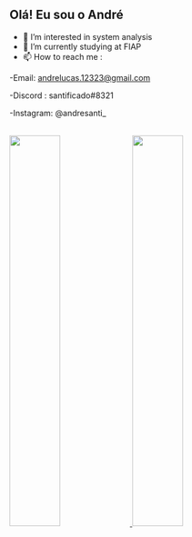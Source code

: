 ## Olá! Eu sou o André

- 👀 I’m interested in system analysis
- 🌱 I’m currently studying at FIAP
- 📫 How to reach me :


-Email: andrelucas.12323@gmail.com

-Discord : santificado#8321

-Instagram: @andresanti_

<br>
<div>
  <a href="https://github.com/santificado">
  <img height = 42% src="https://github-readme-stats.vercel.app/api?username=santificado&show_icons=true&thenme=tokyonight&include_all_commits=true&count_private=true">
  <img height = 42% src="https://github-readme-stats.vercel.app/api/top-langs/?username=santificado&hide_progress=true" >
<div>
